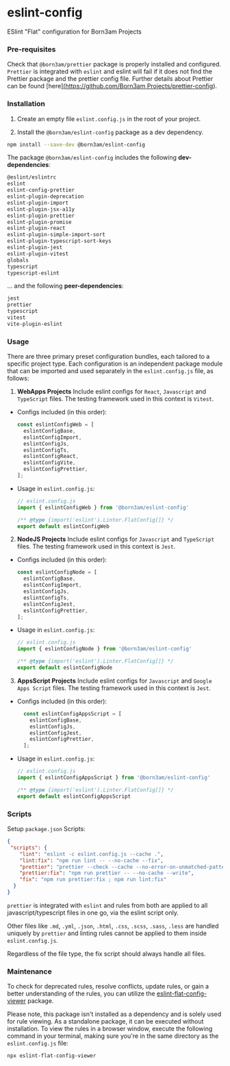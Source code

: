 # eslint-config
ESlint "Flat" configuration for Born3am Projects

### Pre-requisites
Check that `@born3am/prettier` package is properly installed and configured. `Prettier` is integrated with `eslint` and eslint will fail if it does not find the Prettier package and the prettier config file. Further details about Prettier can be found [here][(https://github.com/Born3am Projects/prettier-config](https://github.com/born3am/prettier-config-born3am)).

### Installation
1) Create an empty file `eslint.config.js` in the root of your project.

2) Install the `@born3am/eslint-config` package as a dev dependency.
  ```bash
  npm install --save-dev @born3am/eslint-config
  ```

The package `@born3am/eslint-config` includes the following **dev-dependencies**:

  ```bash
  @eslint/eslintrc
  eslint
  eslint-config-prettier
  eslint-plugin-deprecation
  eslint-plugin-import
  eslint-plugin-jsx-a11y
  eslint-plugin-prettier
  eslint-plugin-promise
  eslint-plugin-react
  eslint-plugin-simple-import-sort
  eslint-plugin-typescript-sort-keys
  eslint-plugin-jest
  eslint-plugin-vitest
  globals
  typescript
  typescript-eslint
  ```
... and the following **peer-dependencies**:
  ```bash
  jest
  prettier
  typescript
  vitest
  vite-plugin-eslint
  ```

### Usage

There are three primary preset configuration bundles, each tailored to a specific project type. Each configuration is an independent package module that can be imported and used separately in the `eslint.config.js` file, as follows:
1) **WebApps Projects**
Include eslint configs for `React`, `Javascript` and `TypeScript` files. The testing framework used in this context is `Vitest`.

- Configs included (in this order):
  ```js
  const eslintConfigWeb = [
    eslintConfigBase,
    eslintConfigImport,
    eslintConfigJs,
    eslintConfigTs,
    eslintConfigReact,
    eslintConfigVite,
    eslintConfigPrettier,
  ];
  ```

- Usage in `eslint.config.js`:
  ```js
  // eslint.config.js
  import { eslintConfigWeb } from '@born3am/eslint-config'

  /** @type {import('eslint').Linter.FlatConfig[]} */
  export default eslintConfigWeb
  ```

2) **NodeJS Projects**
Include eslint configs for `Javascript` and `TypeScript` files. The testing framework used in this context is `Jest`.

- Configs included (in this order):
  ```js
  const eslintConfigNode = [
    eslintConfigBase,
    eslintConfigImport,
    eslintConfigJs,
    eslintConfigTs,
    eslintConfigJest,
    eslintConfigPrettier,
  ];
  ```

- Usage in `eslint.config.js`:
  ```js
  // eslint.config.js
  import { eslintConfigNode } from '@born3am/eslint-config'
  
  /** @type {import('eslint').Linter.FlatConfig[]} */
  export default eslintConfigNode
  ```

3) **AppsScript Projects**
Include eslint configs for `Javascript` and `Google Apps Script` files. The testing framework used in this context is `Jest`.

- Configs included (in this order):
  ```js
    const eslintConfigAppsScript = [
      eslintConfigBase,
      eslintConfigJs,
      eslintConfigJest,
      eslintConfigPrettier,
    ];
  ```

- Usage in `eslint.config.js`:
  ```js
  // eslint.config.js
  import { eslintConfigAppsScript } from '@born3am/eslint-config'

  /** @type {import('eslint').Linter.FlatConfig[]} */
  export default eslintConfigAppsScript
  ```

### Scripts
Setup `package.json` Scripts:

```json
{
 "scripts": {
    "lint": "eslint -c eslint.config.js --cache .",
    "lint:fix": "npm run lint -- --no-cache --fix",
    "prettier": "prettier --check --cache --no-error-on-unmatched-pattern '**/*.md' '**/*.yml' '**/*.json' '**/*.html' '**/*.css' '**/*.scss' '**/*.sass' '**/*.less'",
    "prettier:fix": "npm run prettier -- --no-cache --write",
    "fix": "npm run prettier:fix ; npm run lint:fix"
  }
}
```
`prettier` is integrated with `eslint` and rules from both are applied to all javascript/typescript files in one go, via the eslint script only.

Other files like `.md`, `.yml`, `.json`, `.html`, `.css`, `.scss`, `.sass`, `.less` are handled uniquely by `prettier` and linting rules cannot be applied to them inside `eslint.config.js`.

Regardless of the file type, the fix script should always handle all files.

### Maintenance
To check for deprecated rules, resolve conflicts, update rules, or gain a better understanding of the rules, you can utilize the [eslint-flat-config-viewer](https://github.com/antfu/eslint-flat-config-viewer) package.

Please note, this package isn't installed as a dependency and is solely used for rule viewing. As a standalone package, it can be executed without installation. To view the rules in a browser window, execute the following command in your terminal, making sure you're in the same directory as the `eslint.config.js` file:
```bash
npx eslint-flat-config-viewer
```
